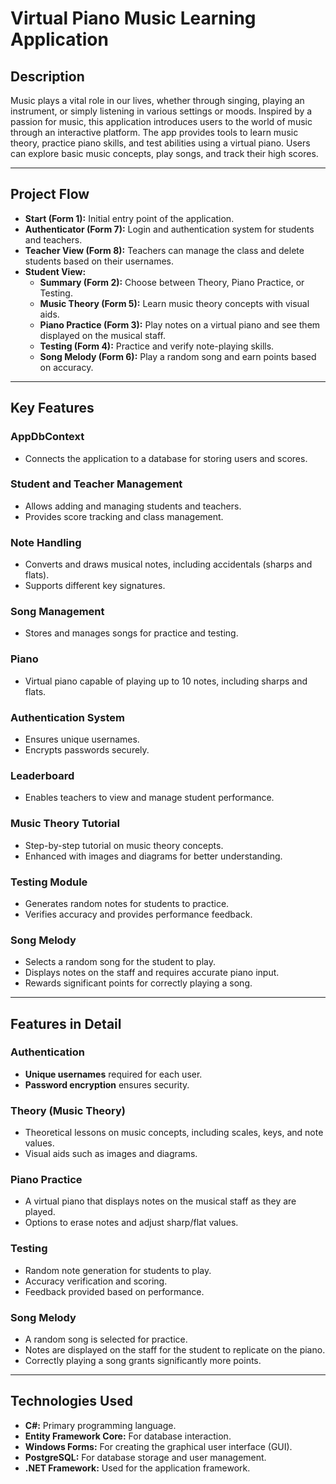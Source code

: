 # Virtual Piano Music Learning Application

## Description
Music plays a vital role in our lives, whether through singing, playing an instrument, or simply listening in various settings or moods. Inspired by a passion for music, this application introduces users to the world of music through an interactive platform. The app provides tools to learn music theory, practice piano skills, and test abilities using a virtual piano. Users can explore basic music concepts, play songs, and track their high scores.

---

## Project Flow
- **Start (Form 1):** Initial entry point of the application.
- **Authenticator (Form 7):** Login and authentication system for students and teachers.
- **Teacher View (Form 8):** Teachers can manage the class and delete students based on their usernames.
- **Student View:**
  - **Summary (Form 2):** Choose between Theory, Piano Practice, or Testing.
  - **Music Theory (Form 5):** Learn music theory concepts with visual aids.
  - **Piano Practice (Form 3):** Play notes on a virtual piano and see them displayed on the musical staff.
  - **Testing (Form 4):** Practice and verify note-playing skills.
  - **Song Melody (Form 6):** Play a random song and earn points based on accuracy.

---

## Key Features

### AppDbContext
- Connects the application to a database for storing users and scores.

### Student and Teacher Management
- Allows adding and managing students and teachers.
- Provides score tracking and class management.

### Note Handling
- Converts and draws musical notes, including accidentals (sharps and flats).
- Supports different key signatures.

### Song Management
- Stores and manages songs for practice and testing.

### Piano
- Virtual piano capable of playing up to 10 notes, including sharps and flats.

### Authentication System
- Ensures unique usernames.
- Encrypts passwords securely.

### Leaderboard
- Enables teachers to view and manage student performance.

### Music Theory Tutorial
- Step-by-step tutorial on music theory concepts.
- Enhanced with images and diagrams for better understanding.

### Testing Module
- Generates random notes for students to practice.
- Verifies accuracy and provides performance feedback.

### Song Melody
- Selects a random song for the student to play.
- Displays notes on the staff and requires accurate piano input.
- Rewards significant points for correctly playing a song.

---

## Features in Detail

### Authentication
- **Unique usernames** required for each user.
- **Password encryption** ensures security.

### Theory (Music Theory)
- Theoretical lessons on music concepts, including scales, keys, and note values.
- Visual aids such as images and diagrams.

### Piano Practice
- A virtual piano that displays notes on the musical staff as they are played.
- Options to erase notes and adjust sharp/flat values.

### Testing
- Random note generation for students to play.
- Accuracy verification and scoring.
- Feedback provided based on performance.

### Song Melody
- A random song is selected for practice.
- Notes are displayed on the staff for the student to replicate on the piano.
- Correctly playing a song grants significantly more points.

---

## Technologies Used
- **C#:** Primary programming language.
- **Entity Framework Core:** For database interaction.
- **Windows Forms:** For creating the graphical user interface (GUI).
- **PostgreSQL:** For database storage and user management.
- **.NET Framework:** Used for the application framework.

